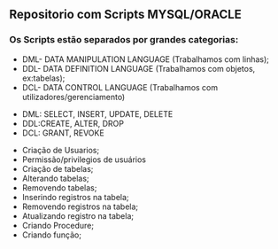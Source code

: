 ## Repositorio com Scripts MYSQL/ORACLE

### Os Scripts estão separados por grandes categorias:

- DML- DATA MANIPULATION LANGUAGE (Trabalhamos com linhas);
- DDL- DATA DEFINITION LANGUAGE (Trabalhamos com objetos, ex:tabelas);
- DCL- DATA CONTROL LANGUAGE (Trabalhamos com utilizadores/gerenciamento)


* DML: SELECT, INSERT, UPDATE, DELETE
* DDL:CREATE, ALTER, DROP
* DCL: GRANT, REVOKE

-   Criação de Usuarios;
-   Permissão/privilegios de usuários
-   Criação de tabelas;
-   Alterando tabelas;
-   Removendo tabelas;
-   Inserindo registros na tabela;
-   Removendo registros na tabela;
-   Atualizando registro na tabela;
-   Criando Procedure;
-   Criando função;



